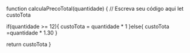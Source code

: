 function calculaPrecoTotal(quantidade) {
  // Escreva seu código aqui
  let custoTota
  
  if(quantidade >= 12){
   custoTota = quantidade * 1 
  }else{
    custoTota =quantidade * 1.30
  }
  
  return custoTota
}